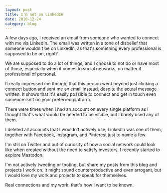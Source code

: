 ```yaml
---
layout: post
title: I'm not on LinkedIn
date: 2018-12-24
category: blog
---
```


A few days ago, I received an email from someone who wanted to connect with me via LinkedIn. The email was written in a tone of disbelief that someone wouldn't be on LinkedIn, as that's something every professional is supposed to be on, right?

We are supposed to do a lot of things, and I choose to not do or have most of those, especially when it comes to social networks, no matter if professional of personal.

It really impressed me though, that this person went beyond just clicking a connect button and sent me an email instead, despite the actual message written. It shows that it's easily possible to connect and get in touch even someone isn't on your preferred platform.

There were times when I had an account on every single platform as I thought that's what would be needed to be visible, but I barely used any of them.

I deleted all accounts that I wouldn't actively use; LinkedIn was one of them, together with Facebook, Instagram, and Pinterest just to name a few.

I'm still on Twitter and out of curiosity of how a social network could look like when created without the need to satisfy investors, I recently started to explore Mastodon.

I'm not actively tweeting or tooting, but share my posts from this blog and projects I work on. It might sound counterproductive and even arrogant, but I would love my work and projects to speak for themselves.

Real connections and my work, that's how I want to be known.